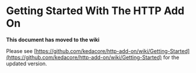 # Getting Started With The HTTP Add On

**This document has moved to the wiki**

Please see [https://github.com/kedacore/http-add-on/wiki/Getting-Started](https://github.com/kedacore/http-add-on/wiki/Getting-Started) for the updated version.
